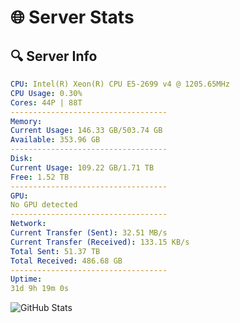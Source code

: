 # 🌐 Server Stats
## 🔍 Server Info
```yaml
CPU: Intel(R) Xeon(R) CPU E5-2699 v4 @ 1205.65MHz
CPU Usage: 0.30%
Cores: 44P | 88T
-----------------------------------
Memory:
Current Usage: 146.33 GB/503.74 GB
Available: 353.96 GB
-----------------------------------
Disk:
Current Usage: 109.22 GB/1.71 TB
Free: 1.52 TB
-----------------------------------
GPU:
No GPU detected
-----------------------------------
Network:
Current Transfer (Sent): 32.51 MB/s
Current Transfer (Received): 133.15 KB/s
Total Sent: 51.37 TB
Total Received: 486.68 GB
-----------------------------------
Uptime:
31d 9h 19m 0s
```
![GitHub Stats](https://img.shields.io/badge/Updated-2025-04-08_06:41:49-blue)